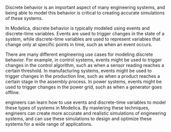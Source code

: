 
Discrete behavior is an important aspect of many engineering systems, and being able to model this behavior is critical to creating accurate simulations of these systems.

In Modelica, discrete behavior is typically modeled using events and discrete-time variables. Events are used to trigger changes in the state of a system, while discrete-time variables are used to represent variables that change only at specific points in time, such as when an event occurs.

There are many different engineering use cases for modeling discrete behavior. For example, in control systems, events might be used to trigger changes in the control algorithm, such as when a sensor reading reaches a certain threshold. In manufacturing systems, events might be used to trigger changes in the production line, such as when a product reaches a certain stage in the assembly process. In power systems, events might be used to trigger changes in the power grid, such as when a generator goes offline.

engineers can learn how to use events and discrete-time variables to model these types of systems in Modelica. By mastering these techniques, engineers can create more accurate and realistic simulations of engineering systems, and can use these simulations to design and optimize these systems for a wide range of applications.
